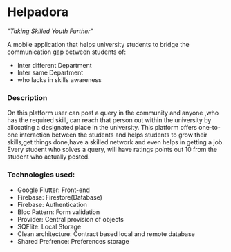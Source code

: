# Helpadora 
 <i>"Taking Skilled Youth Further"</i>

A mobile application that helps university students to bridge the communication gap between students of:
  - Inter different Department
  - Inter same Department
  - who lacks in skills awareness

<h3>Description</h3>
On this platform user can post a query in the community and anyone ,who has the required skill, can reach that person out within the university by allocating a designated place in the university. This platform offers one-to-one interaction between the students and helps students to grow their skills,get things done,have a skilled network and even helps in getting a job.
Every student who solves a query, will have ratings points out 10 from the student who actually posted.

<h3>Technologies used:</h3>
  <ul>
    <li>Google Flutter: Front-end</li>
    <li>Firebase: Firestore(Database)</li>
    <li>Firebase: Authentication</li>
    <li>Bloc Pattern: Form validation</li>
    <li>Provider: Central provision of objects</li>
    <li>SQFlite: Local Storage</li>
    <li>Clean architecture: Contract based local and remote database</li>
    <li>Shared Prefrence: Preferences storage</li>
  </ul>

